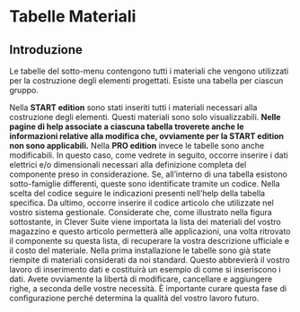 # Tabelle Materiali


## Introduzione

Le tabelle del sotto-menu contengono tutti i materiali che vengono utilizzati per la costruzione degli elementi progettati. Esiste una tabella per ciascun gruppo.<br>

Nella **START edition** sono stati inseriti tutti i materiali necessari alla costruzione degli elementi. Questi materiali sono solo visualizzabili. **Nelle pagine di help associate a ciascuna tabella troverete anche le informazioni relative alla modifica che, ovviamente per la START edition non sono applicabili.**
Nella **PRO edition** invece le tabelle sono anche modificabili.
In questo caso, come vedrete in seguito, occorre inserire i dati elettrici e/o dimensionali necessari alla definizione completa del componente preso in considerazione.
Se, all’interno di una tabella esistono sotto-famiglie differenti, queste sono identificate tramite un codice. Nella scelta del codice seguire le indicazioni presenti nell’help della tabella specifica.
Da ultimo, occorre inserire il codice articolo che utilizzate nel vostro sistema gestionale.
Considerate che, come illustrato nella figura sottostante, in Clever Suite viene importata la lista dei materiali del vostro magazzino e questo articolo permetterà alle applicazioni, una volta ritrovato il componente su questa lista, di recuperare la vostra descrizione ufficiale e il costo del materiale.
Nella prima installazione le tabelle sono già state riempite di materiali considerati da noi standard. Questo abbrevierà il vostro lavoro di inserimento dati e costituirà un esempio di come si inseriscono i dati. Avete ovviamente la libertà di modificare, cancellare e aggiungere righe, a seconda delle vostre necessità. È importante curare questa fase di configurazione perché determina la qualità del vostro lavoro futuro.
